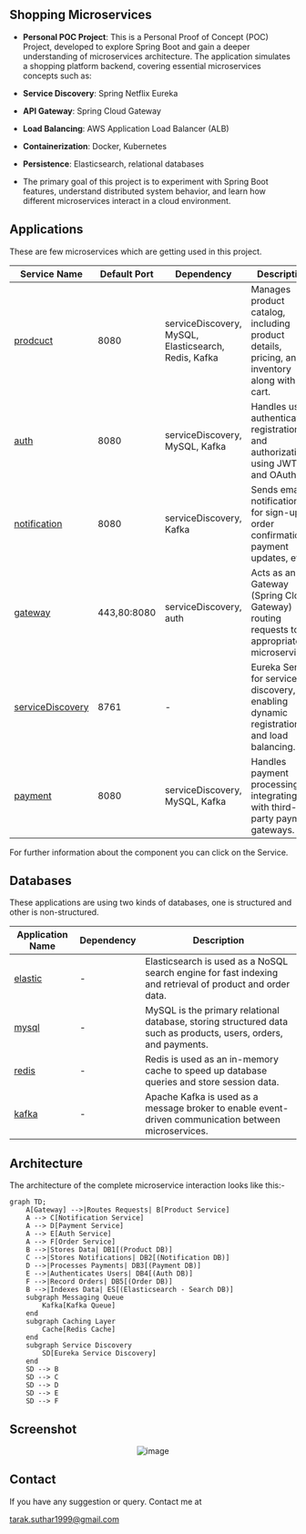 ## Shopping Microservices
- **Personal POC Project**: This is a Personal Proof of Concept (POC) Project, developed to explore Spring Boot and gain a deeper understanding of microservices architecture. The application simulates a shopping platform backend, covering essential microservices concepts such as:

- **Service Discovery**: Spring Netflix Eureka  
- **API Gateway**: Spring Cloud Gateway  
- **Load Balancing**: AWS Application Load Balancer (ALB)  
- **Containerization**: Docker, Kubernetes  
- **Persistence**: Elasticsearch, relational databases 
- The primary goal of this project is to experiment with Spring Boot features, understand distributed system behavior, and learn how different microservices interact in a cloud environment.

## Applications

These are few microservices which are getting used in this project.

| **Service Name**                                                        | **Default Port** | **Dependency**                                         | **Description**                                                                                       |
|-------------------------------------------------------------------------|------------------|--------------------------------------------------------|-------------------------------------------------------------------------------------------------------|
| [prodcuct](https://github.com/taraksuthar1999/productService)           | 8080             | serviceDiscovery, MySQL, Elasticsearch, Redis, Kafka   | Manages product catalog, including product details, pricing, and inventory along with cart.           |
| [auth](https://github.com/taraksuthar1999/authservice)                  | 8080             | serviceDiscovery, MySQL, Kafka                         | Handles user authentication, registration, and authorization using JWT and OAuth2.                    |
| [notification](https://github.com/taraksuthar1999/notificationservice)  | 8080             | serviceDiscovery, Kafka                                | Sends email notifications for sign-up, order confirmations, payment updates, etc.                     |
| [gateway](https://github.com/taraksuthar1999/gateway)                   | 443,80:8080      | serviceDiscovery, auth                                 | Acts as an API Gateway (Spring Cloud Gateway) routing requests to appropriate microservices.          |
| [serviceDiscovery](https://github.com/taraksuthar1999/servicediscovery) | 8761             | -                                                      | Eureka Server for service discovery, enabling dynamic registration and load balancing.                |
| [payment](https://github.com/taraksuthar1999/paymentservice)            | 8080             | serviceDiscovery, MySQL, Kafka                         | Handles payment processing, integrating with third-party payment gateways.                            |

For further information about the component you can click on the Service.

## Databases

These applications are using two kinds of databases, one is structured and other is non-structured.

| **Application Name** | **Dependency** | **Description**                                                                                                  |
|----------------------|----------------|------------------------------------------------------------------------------------------------------------------|
| [elastic]()          | -              | Elasticsearch is used as a NoSQL search engine for fast indexing and retrieval of product and order data.        |
| [mysql]()            | -              | MySQL is the primary relational database, storing structured data such as products, users, orders, and payments. |
| [redis]()            | -              | Redis is used as an in-memory cache to speed up database queries and store session data.                         |
| [kafka]()            | -              | Apache Kafka is used as a message broker to enable event-driven communication between microservices.             |

## Architecture

The architecture of the complete microservice interaction looks like this:-

```mermaid
graph TD;
    A[Gateway] -->|Routes Requests| B[Product Service]
    A --> C[Notification Service]
    A --> D[Payment Service]
    A --> E[Auth Service]
    A --> F[Order Service]
    B -->|Stores Data| DB1[(Product DB)]
    C -->|Stores Notifications| DB2[(Notification DB)]
    D -->|Processes Payments| DB3[(Payment DB)]
    E -->|Authenticates Users| DB4[(Auth DB)]
    F -->|Record Orders| DB5[(Order DB)]
    B -->|Indexes Data| ES[(Elasticsearch - Search DB)]
    subgraph Messaging Queue
        Kafka[Kafka Queue]
    end
    subgraph Caching Layer
        Cache[Redis Cache]
    end
    subgraph Service Discovery
        SD[Eureka Service Discovery]
    end
    SD --> B
    SD --> C
    SD --> D
    SD --> E
    SD --> F
```

## Screenshot

<div align="center">
  <img src="" alt="image">
</div>

## Contact

If you have any suggestion or query. Contact me at

tarak.suthar1999@gmail.com
